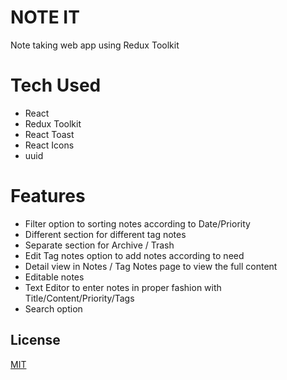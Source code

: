 # NOTE IT

Note taking web app using Redux Toolkit

# Tech Used
- React
- Redux Toolkit
- React Toast
- React Icons
- uuid 

# Features
- Filter option to sorting notes according to Date/Priority
- Different section for different tag notes
- Separate section for Archive / Trash 
- Edit Tag notes option to add notes according to need
- Detail view in Notes / Tag Notes page to view the full content
- Editable notes
- Text Editor to enter notes in proper fashion with Title/Content/Priority/Tags
- Search option 


## License

[MIT](https://choosealicense.com/licenses/mit/)
